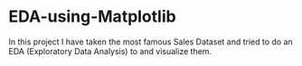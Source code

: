 # EDA-using-Matplotlib
In this project I have taken the most famous Sales Dataset and tried to do an EDA (Exploratory Data Analysis) to and visualize them.
